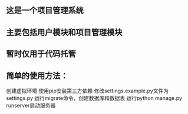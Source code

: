 ## 这是一个项目管理系统
## 主要包括用户模块和项目管理模块
## 暂时仅用于代码托管

## 简单的使用方法：


创建虚拟环境
使用pip安装第三方依赖
修改settings.example.py文件为settings.py
运行migrate命令，创建数据库和数据表
运行python manage.py runserver启动服务器